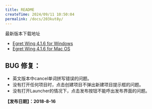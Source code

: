 ```yaml
---
title: README
createTime: 2024/09/11 10:50:04
permalink: /docs/203kut8y/
---
```


最新版本下载地址

- [Egret Wing 4.1.6 for Windows](http://tool.egret-labs.org/EgretWing/electron/EgretWing-v4.1.6.exe?d=0707)
- [Egret Wing 4.1.6 for Mac OS](http://tool.egret-labs.org/EgretWing/electron/EgretWing-v4.1.6.dmg?d=0707)

## BUG 修复：
- 英文版本中cancel单词拼写错误的问题。
- 没有打开任何项目时，点击创建项目不弹出新建项目提示框的问题。
- 没有打开Launcher的情况下，点击发布按钮不能呼出发布界面的问题。

**【发布日期】：2018-8-16**
